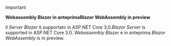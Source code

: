 > [!IMPORTANT]
> <span data-ttu-id="9ca51-101">**Webassembly Blazer in anteprima**</span><span class="sxs-lookup"><span data-stu-id="9ca51-101">**Blazor WebAssembly in preview**</span></span>
>
> <span data-ttu-id="9ca51-102">Il *Server Blazer* è supportato in ASP.NET Core 3,0.</span><span class="sxs-lookup"><span data-stu-id="9ca51-102">*Blazor Server* is supported in ASP.NET Core 3.0.</span></span> <span data-ttu-id="9ca51-103">*Webassembly Blazer* è in anteprima.</span><span class="sxs-lookup"><span data-stu-id="9ca51-103">*Blazor WebAssembly* is in preview.</span></span>
